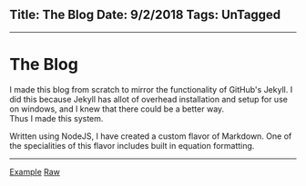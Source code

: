 Title: The Blog
Date: 9/2/2018
Tags: UnTagged
---

---
# The Blog

I made this blog from scratch to mirror the functionality of GitHub's Jekyll. I did this because Jekyll has allot of overhead installation and setup for use on windows, and I knew that there could be a better way.  
Thus I made this system.

Written using NodeJS, I have created a custom flavor of Markdown. One of the specialities of this flavor includes built in equation formatting.

---

[Example](/p/example.html) [Raw](/post/example.md)

